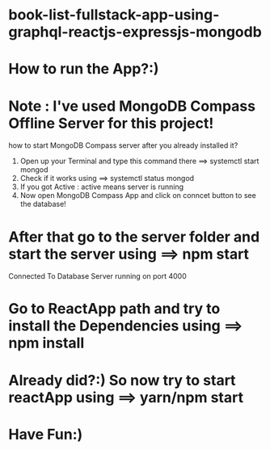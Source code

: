 # book-list-fullstack-app-using-graphql-reactjs-expressjs-mongodb

# How to run the App?:)


# Note : I've used MongoDB Compass Offline Server for this project!
how to start MongoDB Compass server after you already installed it? 
1. Open up your Terminal and type this command there ==> systemctl start mongod
2. Check if it works using ==> systemctl status mongod
3. If you got Active : active means server is running
4. Now open MongoDB Compass App and click on conncet button to see the database!

# After that go to the server folder and start the server using ==> npm start 
Connected To Database
Server running on port 4000

# Go to ReactApp path and try to install the Dependencies using ==> npm install


# Already did?:) So now try to start reactApp using ==> yarn/npm start
 
# Have Fun:)
